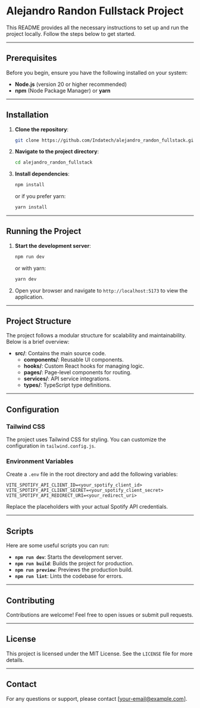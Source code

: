 # Alejandro Randon Fullstack Project

This README provides all the necessary instructions to set up and run the project locally. Follow the steps below to get started.

---

## Prerequisites

Before you begin, ensure you have the following installed on your system:

- **Node.js** (version 20 or higher recommended)
- **npm** (Node Package Manager) or **yarn**

---

## Installation

1. **Clone the repository**:

   ```bash
   git clone https://github.com/Indatech/alejandro_randon_fullstack.git
   ```

2. **Navigate to the project directory**:

   ```bash
   cd alejandro_randon_fullstack
   ```

3. **Install dependencies**:
   ```bash
   npm install
   ```
   or if you prefer yarn:
   ```bash
   yarn install
   ```

---

## Running the Project

1. **Start the development server**:

   ```bash
   npm run dev
   ```

   or with yarn:

   ```bash
   yarn dev
   ```

2. Open your browser and navigate to `http://localhost:5173` to view the application.

---

## Project Structure

The project follows a modular structure for scalability and maintainability. Below is a brief overview:

- **src/**: Contains the main source code.
  - **components/**: Reusable UI components.
  - **hooks/**: Custom React hooks for managing logic.
  - **pages/**: Page-level components for routing.
  - **services/**: API service integrations.
  - **types/**: TypeScript type definitions.

---

## Configuration

### Tailwind CSS

The project uses Tailwind CSS for styling. You can customize the configuration in `tailwind.config.js`.

### Environment Variables

Create a `.env` file in the root directory and add the following variables:

```env
VITE_SPOTIFY_API_CLIENT_ID=<your_spotify_client_id>
VITE_SPOTIFY_API_CLIENT_SECRET=<your_spotify_client_secret>
VITE_SPOTIFY_API_REDIRECT_URI=<your_redirect_uri>
```

Replace the placeholders with your actual Spotify API credentials.

---

## Scripts

Here are some useful scripts you can run:

- **`npm run dev`**: Starts the development server.
- **`npm run build`**: Builds the project for production.
- **`npm run preview`**: Previews the production build.
- **`npm run lint`**: Lints the codebase for errors.

---

## Contributing

Contributions are welcome! Feel free to open issues or submit pull requests.

---

## License

This project is licensed under the MIT License. See the `LICENSE` file for more details.

---

## Contact

For any questions or support, please contact [your-email@example.com].
